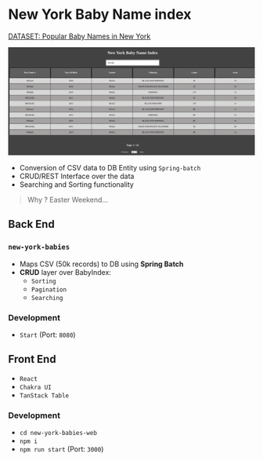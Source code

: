 # New York Baby Name index

[DATASET: Popular Baby Names in New York](https://catalog.data.gov/dataset/popular-baby-names)

![Tractor Image](./baby-index.png)

- Conversion of CSV data to DB Entity using `Spring-batch`
- CRUD/REST Interface over the data
- Searching and Sorting functionality

> Why ? Easter Weekend...


## Back End
###  `new-york-babies`
- Maps CSV (50k records) to DB using **Spring Batch**
- **CRUD** layer over BabyIndex:
  - `Sorting`
  - `Pagination`
  - `Searching`

### Development
- `Start` (Port: `8080`)

## Front End
- `React`
- `Chakra UI`
- `TanStack Table`
 
### Development
- `cd new-york-babies-web`
- `npm i`
- `npm run start` (Port: `3000`)

